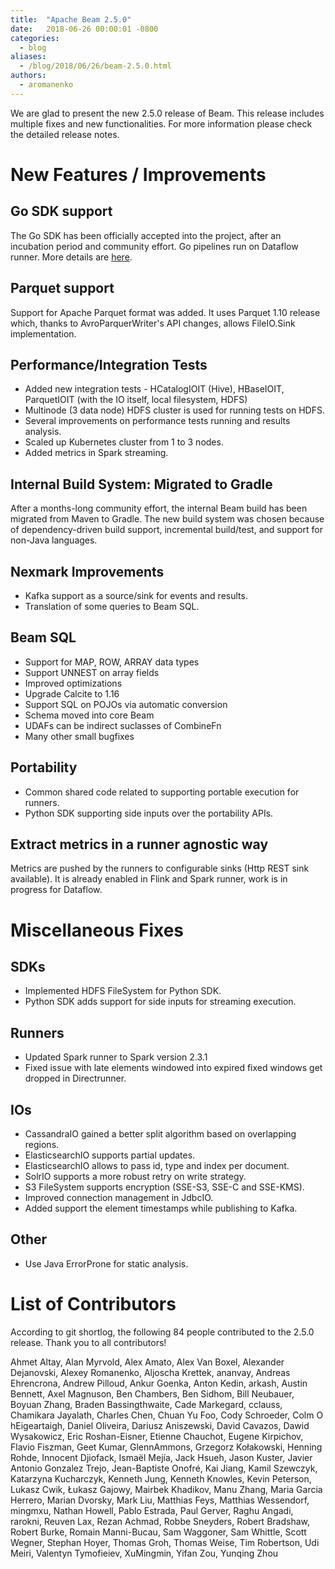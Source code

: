 ```yaml
---
title:  "Apache Beam 2.5.0"
date:   2018-06-26 00:00:01 -0800
categories:
  - blog
aliases:
  - /blog/2018/06/26/beam-2.5.0.html
authors:
  - aromanenko
---
```

<!--
Licensed under the Apache License, Version 2.0 (the "License");
you may not use this file except in compliance with the License.
You may obtain a copy of the License at

http://www.apache.org/licenses/LICENSE-2.0

Unless required by applicable law or agreed to in writing, software
distributed under the License is distributed on an "AS IS" BASIS,
WITHOUT WARRANTIES OR CONDITIONS OF ANY KIND, either express or implied.
See the License for the specific language governing permissions and
limitations under the License.
-->

We are glad to present the new 2.5.0 release of Beam. This release includes
multiple fixes and new functionalities. <!--more--> For more information
please check the detailed release notes.

# New Features / Improvements

## Go SDK support
The Go SDK has been officially accepted into the project, after an incubation period and community effort. Go pipelines run on Dataflow runner. More details are [here](/documentation/sdks/go/).

## Parquet support
Support for Apache Parquet format was added. It uses Parquet 1.10 release which, thanks to AvroParquerWriter's API changes, allows FileIO.Sink implementation.

## Performance/Integration Tests
* Added new integration tests - HCatalogIOIT (Hive), HBaseIOIT, ParquetIOIT (with the IO itself, local filesystem, HDFS)
* Multinode (3 data node) HDFS cluster is used for running tests on HDFS.
* Several improvements on performance tests running and results analysis.
* Scaled up Kubernetes cluster from 1 to 3 nodes.
* Added metrics in Spark streaming.

## Internal Build System: Migrated to Gradle 
After a months-long community effort, the internal Beam build has been migrated from Maven to Gradle. The new build system was chosen because of dependency-driven build support, incremental build/test, and support for non-Java languages.


## Nexmark Improvements
* Kafka support as a source/sink for events and results.
* Translation of some queries to Beam SQL.

## Beam SQL 
* Support for MAP, ROW, ARRAY data types
* Support UNNEST on array fields
* Improved optimizations
* Upgrade Calcite to 1.16
* Support SQL on POJOs via automatic conversion
* Schema moved into core Beam
* UDAFs can be indirect suclasses of CombineFn
* Many other small bugfixes

## Portability
* Common shared code related to supporting portable execution for runners.
* Python SDK supporting side inputs over the portability APIs.


## Extract metrics in a runner agnostic way
Metrics are pushed by the runners to configurable sinks (Http REST sink available). It is already enabled in Flink and Spark runner, work is in progress for Dataflow.

# Miscellaneous Fixes

## SDKs

* Implemented HDFS FileSystem for Python SDK.
* Python SDK adds support for side inputs for streaming execution.

## Runners
* Updated Spark runner to Spark version 2.3.1
* Fixed issue with late elements windowed into expired fixed windows get dropped in Directrunner.

## IOs

* CassandraIO gained a better split algorithm based on overlapping regions.
* ElasticsearchIO supports partial updates.
* ElasticsearchIO allows to pass id, type and index per document.
* SolrIO supports a more robust retry on write strategy.
* S3 FileSystem supports encryption (SSE-S3, SSE-C and SSE-KMS).
* Improved connection management in JdbcIO.
* Added support the element timestamps while publishing to Kafka.

## Other

* Use Java ErrorProne for static analysis.

# List of Contributors

According to git shortlog, the following 84 people contributed to the 2.5.0 release. Thank you to all contributors!

Ahmet Altay, Alan Myrvold, Alex Amato, Alex Van Boxel, Alexander Dejanovski, Alexey Romanenko, Aljoscha Krettek, ananvay, Andreas Ehrencrona, Andrew Pilloud, Ankur Goenka, Anton Kedin, arkash, Austin Bennett, Axel Magnuson, Ben Chambers, Ben Sidhom, Bill Neubauer, Boyuan Zhang, Braden Bassingthwaite, Cade Markegard, cclauss, Chamikara Jayalath, Charles Chen, Chuan Yu Foo, Cody Schroeder, Colm O hEigeartaigh, Daniel Oliveira, Dariusz Aniszewski, David Cavazos, Dawid Wysakowicz, Eric Roshan-Eisner, Etienne Chauchot, Eugene Kirpichov, Flavio Fiszman, Geet Kumar, GlennAmmons, Grzegorz Kołakowski, Henning Rohde, Innocent Djiofack, Ismaël Mejía, Jack Hsueh, Jason Kuster, Javier Antonio Gonzalez Trejo, Jean-Baptiste Onofré, Kai Jiang, Kamil Szewczyk, Katarzyna Kucharczyk, Kenneth Jung, Kenneth Knowles, Kevin Peterson, Lukasz Cwik, Łukasz Gajowy, Mairbek Khadikov, Manu Zhang, Maria Garcia Herrero, Marian Dvorsky, Mark Liu, Matthias Feys, Matthias Wessendorf, mingmxu, Nathan Howell, Pablo Estrada, Paul Gerver, Raghu Angadi, rarokni, Reuven Lax, Rezan Achmad, Robbe Sneyders, Robert Bradshaw, Robert Burke, Romain Manni-Bucau, Sam Waggoner, Sam Whittle, Scott Wegner, Stephan Hoyer, Thomas Groh, Thomas Weise, Tim Robertson, Udi Meiri, Valentyn Tymofieiev, XuMingmin, Yifan Zou, Yunqing Zhou

